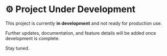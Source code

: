 # ⚙️ Project Under Development

This project is currently **in development** and not ready for production use.

Further updates, documentation, and feature details will be added once development is complete.

Stay tuned.

